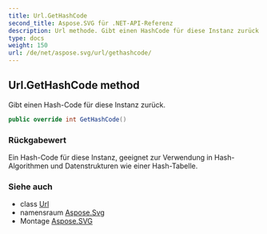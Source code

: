 ```yaml
---
title: Url.GetHashCode
second_title: Aspose.SVG für .NET-API-Referenz
description: Url methode. Gibt einen HashCode für diese Instanz zurück.
type: docs
weight: 150
url: /de/net/aspose.svg/url/gethashcode/
---
```

## Url.GetHashCode method

Gibt einen Hash-Code für diese Instanz zurück.

```csharp
public override int GetHashCode()
```

### Rückgabewert

Ein Hash-Code für diese Instanz, geeignet zur Verwendung in Hash-Algorithmen und Datenstrukturen wie einer Hash-Tabelle.

### Siehe auch

* class [Url](../)
* namensraum [Aspose.Svg](../../url/)
* Montage [Aspose.SVG](../../../)


